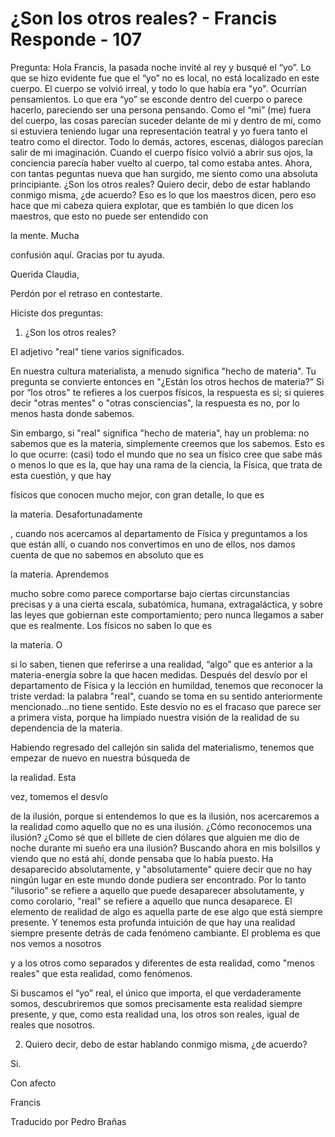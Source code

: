 # ¿Son los otros reales? - Francis Responde - 107

Pregunta: Hola Francis, la pasada noche invité al rey y busqué el “yo”. Lo que se hizo evidente fue que el “yo” no es local, no está localizado en este cuerpo. El cuerpo se volvió irreal, y todo lo que había era "yo". Ocurrían pensamientos. Lo que era “yo” se esconde dentro del cuerpo o parece hacerlo, pareciendo ser una persona pensando. Como el “mi” (me) fuera del cuerpo, las cosas parecían suceder delante de mi y dentro de mi, como si estuviera teniendo lugar una representación teatral y yo fuera tanto el teatro como el director. Todo lo demás, actores, escenas, diálogos parecían salir de mi imaginación. Cuando el cuerpo físico volvió a abrir sus ojos, la conciencia parecía haber vuelto al cuerpo, tal como estaba antes. Ahora, con tantas peguntas nueva que han surgido, me siento como una absoluta principiante. ¿Son los otros reales? Quiero decir, debo de estar hablando conmigo misma, ¿de acuerdo? Eso es lo que los maestros dicen, pero eso hace que mi cabeza quiera explotar, que es también lo que dicen los maestros, que esto no puede ser entendido con 

la mente. Mucha

confusión aquí. Gracias por tu ayuda.

Querida Claudia,

Perdón por el retraso en contestarte.

Hiciste dos preguntas:

1. ¿Son los otros reales? 

El adjetivo "real" tiene varios significados. 

En nuestra cultura materialista, a menudo significa "hecho de materia". Tu pregunta se convierte entonces en "¿Están los otros hechos de materia?” Si por “los otros" te refieres a los cuerpos físicos, la respuesta es si; si quieres decir "otras mentes" o "otras consciencias", la respuesta es no, por lo menos hasta donde sabemos.

Sin embargo, si "real" significa "hecho de materia", hay un problema: no sabemos que es la materia, simplemente creemos que los sabemos. Esto es lo que ocurre: (casi) todo el mundo que no sea un físico cree que sabe más o menos lo que es la, que hay una rama de la ciencia, la Física, que trata de esta cuestión, y que hay

físicos que conocen mucho mejor, con gran detalle, lo que es 

la materia. Desafortunadamente

, cuando nos acercamos al departamento de Física y preguntamos a los que están allí, o cuando nos convertimos en uno de ellos, nos damos cuenta de que no sabemos en absoluto que es 

la materia. Aprendemos

mucho sobre como parece comportarse bajo ciertas circunstancias precisas y a una cierta escala, subatómica, humana, extragaláctica, y sobre las leyes que gobiernan este comportamiento; pero nunca llegamos a saber que es realmente. Los físicos no saben lo que es 

la materia. O

si lo saben, tienen que referirse a una realidad, “algo” que es anterior a la materia-energía sobre la que hacen medidas. Después del desvío por el departamento de Física y la lección en humildad, tenemos que reconocer la triste verdad: la palabra "real", cuando se toma en su sentido anteriormente mencionado…no tiene sentido. Este desvío no es el fracaso que parece ser a primera vista, porque ha limpiado nuestra visión de la realidad de su dependencia de la materia.

Habiendo regresado del callejón sin salida del materialismo, tenemos que empezar de nuevo en nuestra búsqueda de 

la realidad. Esta

vez, tomemos el desvío

de la ilusión, porque si entendemos lo que es la ilusión, nos acercaremos a la realidad como aquello que no es una ilusión. ¿Cómo reconocemos una ilusión? ¿Como sé que el billete de cien dólares que alguien me dio de noche durante mi sueño era una ilusión? Buscando ahora en mis bolsillos y viendo que no está ahí, donde pensaba que lo había puesto. Ha desaparecido absolutamente, y "absolutamente" quiere decir que no hay ningún lugar en este mundo donde pudiera ser encontrado. Por lo tanto "ilusorio" se refiere a aquello que puede desaparecer absolutamente, y como corolario, "real" se refiere a aquello que nunca desaparece. El elemento de realidad de algo es aquella parte de ese algo que está siempre presente. Y tenemos esta profunda intuición de que hay una realidad siempre presente detrás de cada fenómeno cambiante. El problema es que nos vemos a nosotros

y a los otros como separados y diferentes de esta realidad, como "menos reales" que esta realidad, como fenómenos. 

Si buscamos el “yo” real, el único que importa, el que verdaderamente somos, descubriremos que somos precisamente esta realidad siempre presente, y que, como esta realidad una, los otros son reales, igual de reales que nosotros.

2. Quiero decir, debo de estar hablando conmigo misma, ¿de acuerdo?

Si.

Con afecto

Francis

Traducido por Pedro Brañas

